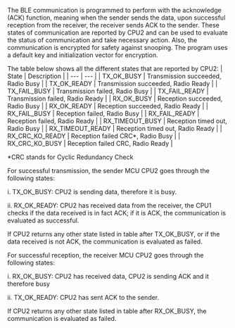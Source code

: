 The BLE communication is programmed to perform with the acknowledge (ACK) function, meaning when the sender sends the data, upon successful reception from the receiver, the receiver sends ACK to the sender. These states of communication are reported by CPU2 and can be used to evaluate the status of communication and take necessary action. Also, the communication is encrypted for safety against snooping. The program uses a default key and initialization vector for encryption.

The table below shows all the different states that are reported by CPU2:
| State	| Description |
| --- | --- |
| TX_OK_BUSY	| Transmission succeeded, Radio Busy |
| TX_OK_READY	| Transmission succeeded, Radio Ready |
| TX_FAIL_BUSY	| Transmission failed, Radio Busy |
| TX_FAIL_READY	| Transmission failed, Radio Ready |
| RX_OK_BUSY	| Reception succeeded, Radio Busy |
| RX_OK_READY	| Reception succeeded, Radio Ready |
| RX_FAIL_BUSY	| Reception failed, Radio Busy |
| RX_FAIL_READY	| Reception failed, Radio Ready |
| RX_TIMEOUT_BUSY	| Reception timed out, Radio Busy |
| RX_TIMEOUT_READY	| Reception timed out, Radio Ready |
| RX_CRC_KO_READY	| Reception failed CRC*, Radio Busy |
| RX_CRC_KO_BUSY	| Reception failed CRC, Radio Ready |

*CRC stands for Cyclic Redundancy Check

For successful transmission, the sender MCU CPU2 goes through the following states:

i.	TX_OK_BUSY: CPU2 is sending data, therefore it is busy.

ii.	RX_OK_READY: CPU2 has received data from the receiver, the CPU1 checks if the data received is in fact ACK; if it is ACK, the communication is evaluated as successful.

If CPU2 returns any other state listed in table after TX_OK_BUSY, or if the data received is not ACK, the communication is evaluated as failed.

For successful reception, the receiver MCU CPU2 goes through the following states:

i.	RX_OK_BUSY: CPU2 has received data, CPU2 is sending ACK and it therefore busy

ii.	TX_OK_READY: CPU2 has sent ACK to the sender.

If CPU2 returns any other state listed in table after RX_OK_BUSY, the communication is evaluated as failed.
